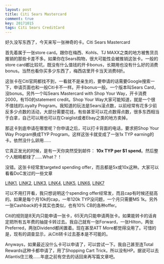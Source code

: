 ```yaml
---
layout: post
title: Citi Sears Mastercard
comment: true
key: 20171015
tags: Citi Sears CreditCard
---
```


好久没写东西了，今天来写一张神奇的卡。Citi Sears Mastercard

首先着属于一张store card。跟你在梅西、Kohls、TJ MAXX之类的地方被售货员推销的那些卡差不多。如果你在Sears购物，很大可能性会被推销这张卡。一般的store card都比较坑，既没有什么值钱的开卡bonus，长期用也没有什么好的消费bonus。当然也看你买多少东西了，梅西店里开卡当天消费8折。

这张卡在Citi官网都找不到，一看就不是亲生的，要申请的话需要Google搜索一下，申请页面也和一般Citi卡不一样。开卡bonus一般。一个版本叫Sears Card，没bonus。另外一个叫Sears Mastercard with Shop Your Way，开卡消费2000，有150的statement credit。Shop Your Way大家可能知道，就是一个很不值钱的Loyalty Program。我知道的玩法是Sears滚点数，以前经常有花多少前反多少点数的活动，大部分需要花钱，有些甚至可以花点数得点数，很多东西相当于白拿，自己可以用也可以在Craiglist或者Ebay之类的地方卖掉。

那这卡到底申请在哪里呢？你申请之后，可以打卡背面的电话，要求把Shop Your Way Program换成TYP Program。这样这张卡就变成了一张1x TYP earning的卡。依然没什么卵用……

它真正发光的时候，是有一天你突然受到邮件：
**10x TYP per $1 spend**。然后整个人眼睛都绿了……What？！

没错。这张卡经常发targeted spending offer，而且都是5x或10x这种。大家可以看看DoC发过的一些文章


[LINK1](https://www.doctorofcredit.com/targeted-citi-sears-10x-typ-10-cashback-offer-gas/), 
[LINK2](https://www.doctorofcredit.com/targeted-spending-bonuses-5x-citi-sears-10-100-points-banana-republic/), 
[LINK3](https://www.doctorofcredit.com/citi-sears-mastercard-150-sign-bonus-great-ongoing-spend-bonuses-53-categories/), 
[LINK4](https://www.doctorofcredit.com/targeted-citi-sears-10x-typ-10-cashback-offer/), 
[LINK5](https://www.doctorofcredit.com/targeted-citi-sears-offering-bonus-10x10-back-gas-grocery-restaurants/), 
[LINK6](https://www.doctorofcredit.com/targeted-citi-sears-offering-10x10-back-gas-grocery-restaurants/), 
[LINK7](https://www.doctorofcredit.com/citi-sears-madness-10x10-back-online-purchases/)

可以不用打开看，我只想说明这个spending offer经常发，而且cap有时候还挺高的。如果是每个月10k的cap，一年120k TYP没问题，一个月只需要MS 1k。另外一张Cashback的卡其实也类似，也有10% CB的各种offer。

Citi的规则是8天内只能申请一张卡，65天内只能申请两张卡。如果能转卡的话肯定把所有五年费的抽提卡转过去。我自己就有一张Forward，一张Hilton，两张Preferred，两张Dividend都闲置着。现在甚至ATT More都觉得没用了。可惜的是，现有的调查显示，从Citi转卡过去基本是不可能的。

Anyways，如果最近没什么卡可以申请了，可以尝试一下。我自己甚至连Total Rewards这种卡都申请了，用了Shopping Cart Trick，所以没有HP。据说可以去Atlantis住三晚……年底之前有空去的话回来再写篇文章吧。

 

 

